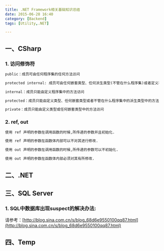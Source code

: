```yaml
---
title: .NET Framework相关基础知识总结
date: 2015-06-28 16:40
category: [Backend]
tags: [Utility,.NET]

---
```




## 一、CSharp

### 1. 访问修饰符

```html
public：成员可由任何程序集的任何方法访问

protected internal: 成员可由任何嵌套类型、任何派生类型(不管在什么程序集)或者定义程序集中的任何方法访问

internal：成员只能由定义程序集中的方法访问

protected：成员只能由定义类型、任何嵌套类型或者不管在什么程序集中的派生类型中的方法访问

private：成员只能由定义类型或任何嵌套类型中的方法访问
```

<!--more-->

### 2. ref, out

```html
使用 ref 声明的参数在调用函数的时候,所传递的参数并且初始化.

使用 ref 声明的参数在函数体内部可以不对其进行修改.

使用 out 声明的参数在调用函数的时候,所传递的参数可以不初始化.

使用 out 声明的参数在函数体内部必须对其有所修改.
```







## 二、.NET







## 三、SQL Server

### 1. SQL中数据库出现suspect的解决办法:

请参考：[http://blog.sina.com.cn/s/blog_68d6e9550100qq87.html](http://blog.sina.com.cn/s/blog_68d6e9550100qq87.html)







## 四、Temp





 





